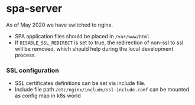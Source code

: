 # spa-server

As of May 2020 we have switched to nginx.

* SPA application files should be placed in `/var/www/html`
* If `DISABLE_SSL_REDIRECT` is set to true, the redirection of non-ssl to ssl will be removed, which should help during the local development process.

### SSL configuration
* SSL certificates definitions can be set via include file.
* Include file path `/etc/nginx/include/ssl-include.conf` can be mounted as config map in k8s world